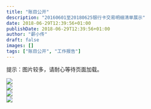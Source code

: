 ```yaml
---
title: "账目公开"
description: "20160601至20180625银行卡交易明细清单展示"
date: 2018-06-29T12:39:56+01:00
publishDate: 2018-06-29T12:39:56+01:00
author: "薪小传"
draft: false
images: []
tags: ["账目公开", "工作报告"]
---
```


提示：图片较多，请耐心等待页面加载。

![](/statements/005.jpg)<br/>
![](/statements/006.jpg)<br/>
![](/statements/007.jpg)<br/>
![](/statements/008.jpg)<br/>
